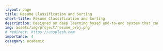 ```yaml
---
layout: page
title: Resume Classification and Sorting
short-title: Resume Classification and Sorting
description: Designed an deep learning based end-to-end system that can classify a given resume and sort them in customized folders. This project was designed for seamless integration into any company's recruitment process enhancing efficiency and effectiveness in candidate evaluation and selection.
img: assets/img/project/resume_proj.png
# redirect: https://unsplash.com
importance: 4
category: academic
---
```

